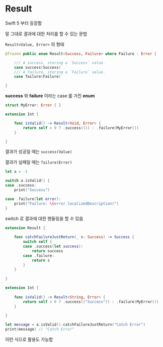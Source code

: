 # Result

Swift 5 부터 등장함

말 그대로 결과에 대한 처리를 할 수 있는 문법

`Result<Value, Error>` 의 형태

```swift
@frozen public enum Result<Success, Failure> where Failure : Error {

    /// A success, storing a `Success` value.
    case success(Success)
    /// A failure, storing a `Failure` value.
    case failure(Failure)

}
```

**success** 와 **failure** 이라는 case 를 가진 **enum**

```swift
struct MyError: Error { }

extension Int {

    func isValid() -> Result<Void, Error> {
        return self > 0 ? .success(()) : .failure(MyError())
    }

}
```

결과가 성공일 때는 `success(Value)`

결과가 실패일 때는 `failure(Error)`

```swift
let a = -1

switch a.isValid() {
case .success:
    print("Success")

case .failure(let error):
    print("Failure: \(error.localizedDescription)")
}
```

switch 로 결과에 대한 핸들링을 할 수 있음



```swift
extension Result {
    
    func catchFailureJustReturn(_ s: Success) -> Success {
        switch self {
        case .success(let success):
            return success
        case .failure:
            return s
        }
    }
    
}

extension Int {
    
    func isValid() -> Result<String, Error> {
        return self > 0 ? .success(("Success")) : .failure(MyError())
    }
    
}

let message = a.isValid().catchFailureJustReturn("Catch Error")
print(message) // "Catch Error"
```

이런 식으로 활용도 가능함
